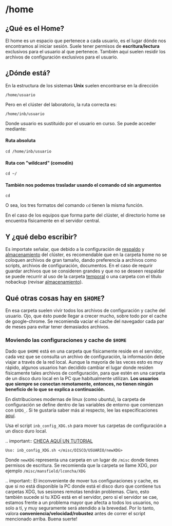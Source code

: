 /home
======

## ¿Qué es el Home?

El home es un espacio que pertenece a cada usuario, es el lugar dónde nos encontramos al iniciar sesión. Suele tener permisos de 
**escritura/lectura** exclusivos para el usuario al que pertenece. También aquí suelen residir los archivos de configuración exclusivos 
para el usuario.

## ¿Dónde está?

En la estructura de los sistemas **Unix** suelen encontrarse en la dirección

```     
/home/usuario
```
Pero en el clúster del laboratorio, la ruta correcta es:

```
/home/inb/usuario
```

Donde usuario es sustituido por el usuario en curso. Se puede acceder mediante:

#### Ruta absoluta

```
cd /home/inb/usuario
```

#### Ruta con "wildcard" (comodín)

```
cd ~/
```

#### También nos podemos trasladar usando el comando cd sin argumentos

```
cd
```

O sea, los tres formatos del comando `cd` tienen la misma función.

En el caso de los equipos que forma parte del clúster, el directorio home se encuentra físicamente en el servidor central.



## Y ¿qué debo escribir?

Es importate señalar, que debido a la configuración de [respaldo](./Cluster:-Respaldo-de-datos) y [almacenamiento](./Cluster:-Folder-almacenamiento-(misc)) del clúster, es recomendable que en la carpeta home no se coloquen archivos de gran tamaño, dando preferencía a archivos como scripts, archivos de configuración, documentos. En el caso de requrir guardar archivos que se consideren grandes y que no se deseen respaldar se puede recurrir al uso de la carpeta [temporal](./Cluster:-Folder-temporal-(tmp)) o una carpeta con el título nobackup (revisar [almacenamiento](./Cluster-Folder-almacenamiento-misc)).

## Qué otras cosas hay en `$HOME`?

En esa carpeta suelen vivir todos los archivos de configuración y cache del usuario. Ojo, que ésto puede llegar a crecer mucho, sobre todo por el cache de google-chrome. Se recomienda vaciar el cache del navegador cada par de meses para evitar tener demasiados archivos.

### Moviendo las configuraciones y cache de `$HOME`

Dado que `$HOME` está en una carpeta que físicamente reside en el servidor, cada vez que se consulta un archivo de configuración, la información debe viajar a través de la red local. Aunque la mayoría de las veces esto es muy rápido, algunos usuarios han decidido cambiar el lugar donde residen físicamente tales archivos de configuración, para que estén en una carpeta de un disco duro local en la PC que habitualmente utilizan. **Los usuarios que siempre se conectan remotamente, entonces, no tienen ningún beneficio de lo que se explica a continuación.**

En distribuciones modernas de linux (como ubuntu), la carpeta de configuración se define dentro de las variables de entorno que comienzan con `$XDG_`. Si te gustaría saber más al respecto, lee las especificaciones [aquí](https://specifications.freedesktop.org/basedir-spec/basedir-spec-latest.html). 

Usa el script `inb_config_XDG.sh` para mover tus carpetas de configuración a un disco duro local. 

.. important:: [CHECA AQUÍ UN TUTORIAL](./Cluster_XDG)  


```
Uso: inb_config_XDG.sh </misc/DISCO/USUARIO/newXDG>
```

Donde `newXDG` representa una carpeta en un lugar de `/misc` donde tienes permisos de escritura.
Se recomienda que la carpeta se llame XDG, por ejemplo `/misc/mansfield/lconcha/XDG`

.. important:: El inconveniente de mover tus configuraciones y cache, es que si no está disponible la PC donde está el disco duro 
que contiene 
tus carpetas XDG, tus sesiones remotas tendrán problemas. Claro, esto también sucede si tu XDG está en el servidor, pero si el servidor se 
cae, estamos frente a un problema mayor que afecta a todos los usuarios, no solo a tí, y muy seguramente será atendido a la brevedad. Por 
lo tanto, valora **conveniencia/velocidad/robustez** antes de correr el script mencionado arriba. Buena suerte!



